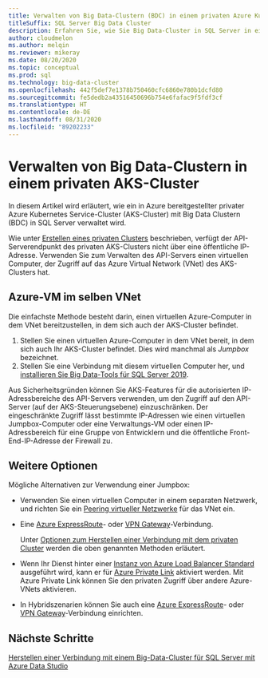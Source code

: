 ```yaml
---
title: Verwalten von Big Data-Clustern (BDC) in einem privaten Azure Kubernetes Service-Cluster (AKS-Cluster)
titleSuffix: SQL Server Big Data Cluster
description: Erfahren Sie, wie Sie Big Data-Cluster in SQL Server in einem privaten Azure Kubernetes Service-Cluster (AKS-Cluster) verwalten.
author: cloudmelon
ms.author: melqin
ms.reviewer: mikeray
ms.date: 08/20/2020
ms.topic: conceptual
ms.prod: sql
ms.technology: big-data-cluster
ms.openlocfilehash: 442f5def7e1378b750460cfc6860e780b1dcfd80
ms.sourcegitcommit: fe5dedb2a43516450696b754e6fafac9f5fdf3cf
ms.translationtype: HT
ms.contentlocale: de-DE
ms.lasthandoff: 08/31/2020
ms.locfileid: "89202233"
---
```

# <a name="manage-big-data-cluster-in-aks-private-cluster"></a>Verwalten von Big Data-Clustern in einem privaten AKS-Cluster

In diesem Artikel wird erläutert, wie ein in Azure bereitgestellter privater Azure Kubernetes Service-Cluster (AKS-Cluster) mit Big Data Clustern (BDC) in SQL Server verwaltet wird.

Wie unter [Erstellen eines privaten Clusters](/azure/aks/private-clusters/) beschrieben, verfügt der API-Serverendpunkt des privaten AKS-Clusters nicht über eine öffentliche IP-Adresse. Verwenden Sie zum Verwalten des API-Servers einen virtuellen Computer, der Zugriff auf das Azure Virtual Network (VNet) des AKS-Clusters hat.

## <a name="azure-vm---same-vnet"></a>Azure-VM im selben VNet

Die einfachste Methode besteht darin, einen virtuellen Azure-Computer in dem VNet bereitzustellen, in dem sich auch der AKS-Cluster befindet.

1. Stellen Sie einen virtuellen Azure-Computer in dem VNet bereit, in dem sich auch Ihr AKS-Cluster befindet. Dies wird manchmal als *Jumpbox* bezeichnet.
1. Stellen Sie eine Verbindung mit diesem virtuellen Computer her, und [installieren Sie Big Data-Tools für SQL Server 2019](deployment-guidance.md#install-sql-server-2019-big-data-tools).

Aus Sicherheitsgründen können Sie AKS-Features für die autorisierten IP-Adressbereiche des API-Servers verwenden, um den Zugriff auf den API-Server (auf der AKS-Steuerungsebene) einzuschränken. Der eingeschränkte Zugriff lässt bestimmte IP-Adressen wie einen virtuellen Jumpbox-Computer oder eine Verwaltungs-VM oder einen IP-Adressbereich für eine Gruppe von Entwicklern und die öffentliche Front-End-IP-Adresse der Firewall zu.

## <a name="other-options"></a>Weitere Optionen

Mögliche Alternativen zur Verwendung einer Jumpbox:

* Verwenden Sie einen virtuellen Computer in einem separaten Netzwerk, und richten Sie ein [Peering virtueller Netzwerke](/azure/virtual-network/virtual-network-peering-overview) für das VNet ein.

* Eine [Azure ExpressRoute](/azure/expressroute/expressroute-introduction)- oder [VPN Gateway](/azure/vpn-gateway/vpn-gateway-about-vpngateways)-Verbindung.

   Unter [Optionen zum Herstellen einer Verbindung mit dem privaten Cluster](/azure/aks/private-clusters#options-for-connecting-to-the-private-cluster) werden die oben genannten Methoden erläutert.

* Wenn Ihr Dienst hinter einer [Instanz von Azure Load Balancer Standard](/azure/aks/load-balancer-standard) ausgeführt wird, kann er für [Azure Private Link](/azure/private-link/private-link-service-overview#limitations) aktiviert werden. Mit Azure Private Link können Sie den privaten Zugriff über andere Azure-VNets aktivieren.

* In Hybridszenarien können Sie auch eine [Azure ExpressRoute](/azure/expressroute/expressroute-introduction)- oder [VPN Gateway](/azure/vpn-gateway/vpn-gateway-about-vpngateways)-Verbindung einrichten.

## <a name="next-steps"></a>Nächste Schritte

[Herstellen einer Verbindung mit einem Big-Data-Cluster für SQL Server mit Azure Data Studio](connect-to-big-data-cluster.md)